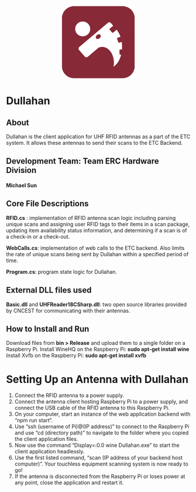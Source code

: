 <p align="center">
  <img src="Dullahan.PNG" alt="Logo" width="200" height="200">
</p>

# Dullahan

## About
Dullahan is the client application for UHF RFID antennas as a part of the ETC system. It allows these antennas to send their scans to the ETC Backend.

## Development Team: Team ERC Hardware Division
#### Michael Sun

## Core File Descriptions
**RFID.cs** : implementation of RFID antenna scan logic including parsing unique scans and assigning user RFID tags to their items in a scan package, updating item availability status information, and determining if a scan is of a check-in or a check-out.

**WebCalls.cs**: implementation of web calls to the ETC backend. Also limits the rate of unique scans being sent by Dullahan within a specified period of time. 

**Program.cs**: program state logic for Dullahan. 

## External DLL files used
**Basic.dll** and **UHFReader18CSharp.dll**: two open source libraries provided by CNCEST for communicating with their antennas. 

## How to Install and Run
Download files from **bin > Release** and upload them to a single folder on a Raspberry Pi.
Install WineHQ on the Raspberry Pi: **sudo apt-get install wine**
Install Xvfb on the Raspberry Pi: **sudo apt-get install xvfb**

# Setting Up an Antenna with Dullahan
1. Connect the RFID antenna to a power supply. 
2. Connect the antenna client hosting Raspberry Pi to a power supply, and connect the USB cable of the RFID antenna to this Raspberry Pi.
3. On your computer, start an instance of the web application backend with “npm run start”. 
4. Use “ssh (username of Pi)@(IP address)” to connect to the Raspberry Pi and use “cd (directory path)” to navigate to the folder where you copied the client application files. 
5. Now use the command “Display=:0.0 wine Dullahan.exe” to start the client application headlessly. 
6. Use the first listed command, “scan (IP address of your backend host computer)”. Your touchless equipment scanning system is now ready to go!
6. If the antenna is disconnected from the Raspberry Pi or loses power at any point, close the application and restart it. 

